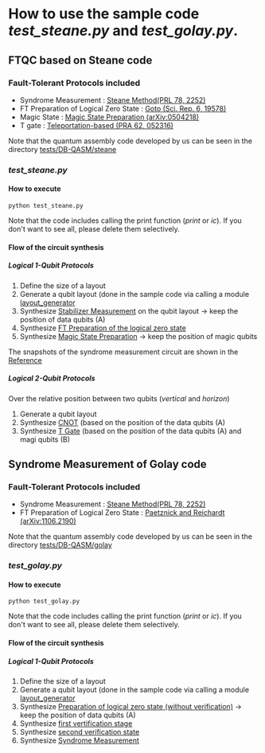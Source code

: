 # How to use the sample code *test\_steane.py* and *test\_golay.py*.

## FTQC based on Steane code 
### Fault-Tolerant Protocols included
- Syndrome Measurement : [Steane Method(PRL 78, 2252)](https://journals.aps.org/prl/abstract/10.1103/PhysRevLett.78.2252)
- FT Preparation of Logical Zero State : [Goto (Sci. Rep. 6, 19578)](https://www.nature.com/articles/srep19578) 
- Magic State : [Magic State Preparation (arXiv:0504218)](https://arxiv.org/abs/quant-ph/0504218)
- T gate : [Teleportation-based (PRA 62, 052316)](https://journals.aps.org/pra/abstract/10.1103/PhysRevA.62.052316)

Note that the quantum assembly code developed by us can be seen in the directory [tests/DB-QASM/steane](../tests/DB-QASM/steane)

### *test\_steane.py*
#### How to execute
```
python test_steane.py
```
Note that the code includes calling the print function (*print* or *ic*). If you don't want to see all, please delete them selectively.

#### Flow of the circuit synthesis

##### Logical 1-Qubit Protocols
  1. Define the size of a layout
  2. Generate a qubit layout (done in the sample code via calling a module [layout_generator](../tests/layout_generator.py)
  3. Synthesize [Stabilizer Measurement](../tests/DB-QASM/steane/Stabilizer_Measure_steaneEC.qasmf) on the qubit layout -> keep the position of data qubits (A)
  4. Synthesize [FT Preparation of the logical zero state](../tests/DB-QASM/steane/PrepZ.qasmf)
  5. Synthesize [Magic State Preparation](../tests/DB-QASM/steane/Prepare_Magic_State.qasmf) -> keep the position of magic qubits

The snapshots of the syndrome measurement circuit are shown in the [Reference](https://arxiv.org/abs/2206.02691)

##### Logical 2-Qubit Protocols
  Over the relative position between two qubits (*vertical* and *horizon*) 
  1. Generate a qubit layout
  2. Synthesize [CNOT](../tests/DB-QASM/steane/CNOT.qasmf) (based on the position of the data qubits (A)
  3. Synthesize [T Gate](../tests/DB-QASM/steane/T.qasmf) (based on the position of the data qubits (A) and magi qubits (B)

## Syndrome Measurement of Golay code
### Fault-Tolerant Protocols included
- Syndrome Measurement : [Steane Method(PRL 78, 2252)](https://journals.aps.org/prl/abstract/10.1103/PhysRevLett.78.2252)
- FT Preparation of Logical Zero State : [Paetznick and Reichardt (arXiv:1106.2190)](https://arxiv.org/abs/1106.2190) 

Note that the quantum assembly code developed by us can be seen in the directory [tests/DB-QASM/golay](../tests/DB-QASM/golay)

### *test\_golay.py*
#### How to execute
```
python test_golay.py
```
Note that the code includes calling the print function (*print* or *ic*). If you don't want to see all, please delete them selectively.

#### Flow of the circuit synthesis

##### Logical 1-Qubit Protocols
  1. Define the size of a layout
  2. Generate a qubit layout (done in the sample code via calling a module [layout_generator](../tests/layout_generator.py)
  3. Synthesize [Preparation of logical zero state (without verification)](../tests/DB-QASM/golay/prepare_zero_state.qasmf) -> keep the position of data qubits (A)
  4. Synthesize [first vertification stage](../tests/DB-QASM/golay/verification_first.qasmf)
  5. Synthesize [second verification state](../tests/DB-QASM/golay/verification_first.qasmf)
  6. Synthesize [Syndrome Measurement](../tests/DB-QASM/golay/syndrome_measurement.qasmf)

